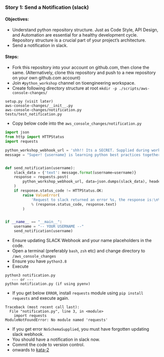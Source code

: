 
### Story 1: Send a Notification (slack)

#### Objectives:
- Understand python repository structure. Just as Code Style, API Design, and Automation are essential for a healthy 
  development cycle. Repository structure is a crucial part of your project’s architecture.
- Send a notification in slack. 

#### Steps:
- Fork this repository into your account on github.com, then clone the same. (Alternatively, clone this repository and push to a new repository on your own github.com account)
- Join `#python_workshop` channel on tioengineering workspace.
- Create following directory structure at root `mkdir -p ./scripts/aws-console-changes/`
```
setup.py (visit later)
aws-console-changes/__init__.py
aws-console-changes/notification.py
tests/test_notification.py
```
- Copy below code into the `aws_console_changes/notification.py`
```python
import json
from http import HTTPStatus
import requests

python_workshop_webhook_url = 'shh!! Its a SECRET. Supplied during workshop.'  # python_workshop channel in TIOEngineering workspace.
message = "Super! {username} is learning python best practices together :python:"


def send_notification(username):
    slack_data = {'text': message.format(username=username)}
    response = requests.post(
        python_workshop_webhook_url, data=json.dumps(slack_data), headers={"Content-Type": "application/json"}
    )
    if response.status_code != HTTPStatus.OK:
        raise ValueError(
            'Request to slack returned an error %s, the response is:\n%s'
            % (response.status_code, response.text)
        )


if __name__ == "__main__":
    username = "-- YOUR USERNAME --"
    send_notification(username)

```
- Ensure updating SLACK Webhook and your name placeholders in the code.
- Open a terminal (preferably `bash`, `zsh` etc) and change directory to `/aws_console_changes`
- Ensure you have `python3.8`
- Execute
```
python3 notification.py
   --- or ---
python notification.py (if using pyenv)
```
- If you get below `ERROR`, install `requests` module using `pip install requests` 
and execute again.
```
Traceback (most recent call last):
  File "notification.py", line 3, in <module>
    import requests
ModuleNotFoundError: No module named 'requests'
```
- If you get error `NoSchemaSupplied`, you must have forgotten updating slack webhook.
- You should have a notification in slack now.
- Commit the code to version control.
- onwards to [kata-2](../kata-2/HOW-TO.md)